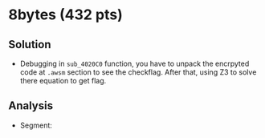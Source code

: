# 8bytes (432 pts)

## Solution
- Debugging in `sub_4020C0` function, you have to unpack the encrpyted code at `.awsm` section to see the checkflag. After that, using Z3 to solve there equation to get flag.

## Analysis
* Segment:
